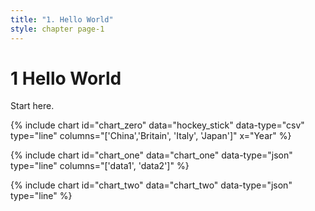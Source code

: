 ```yaml
---
title: "1. Hello World"
style: chapter page-1
---
```


# **1** Hello World

Start here.

{% include chart id="chart_zero" data="hockey_stick" data-type="csv" type="line" columns="['China','Britain', 'Italy', 'Japan']" x="Year" %}

{% include chart id="chart_one" data="chart_one" data-type="json" type="line" columns="['data1', 'data2']" %}

{% include chart id="chart_two" data="chart_two" data-type="json" type="line" %}
